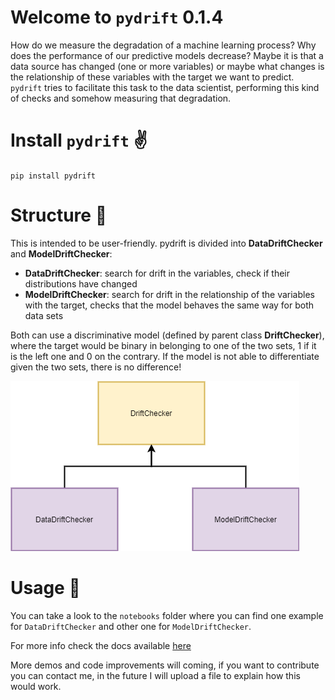 # Welcome to `pydrift` 0.1.4

How do we measure the degradation of a machine learning process? Why does the performance of our predictive models decrease? Maybe it is that a data source has changed (one or more variables) or maybe what changes is the relationship of these variables with the target we want to predict. `pydrift` tries to facilitate this task to the data scientist, performing this kind of checks and somehow measuring that degradation.

# Install `pydrift` :v:

`pip install pydrift`

# Structure :triangular_ruler:

This is intended to be user-friendly. pydrift is divided into **DataDriftChecker** and **ModelDriftChecker**:

- **DataDriftChecker**: search for drift in the variables, check if their distributions have changed
- **ModelDriftChecker**: search for drift in the relationship of the variables with the target, checks that the model behaves the same way for both data sets

Both can use a discriminative model (defined by parent class **DriftChecker**), where the target would be binary in belonging to one of the two sets, 1 if it is the left one and 0 on the contrary. If the model is not able to differentiate given the two sets, there is no difference!

![Class inheritance](/images/class_inheritance.png)

# Usage :book:

You can take a look to the `notebooks` folder where you can find one example for `DataDriftChecker` and other one for `ModelDriftChecker`. 

For more info check the docs available [here](https://sergiocalde94.github.io/Data-And-Model-Drift-Checker/)

More demos and code improvements will coming, if you want to contribute you can contact me, in the future I will upload a file to explain how this would work.
